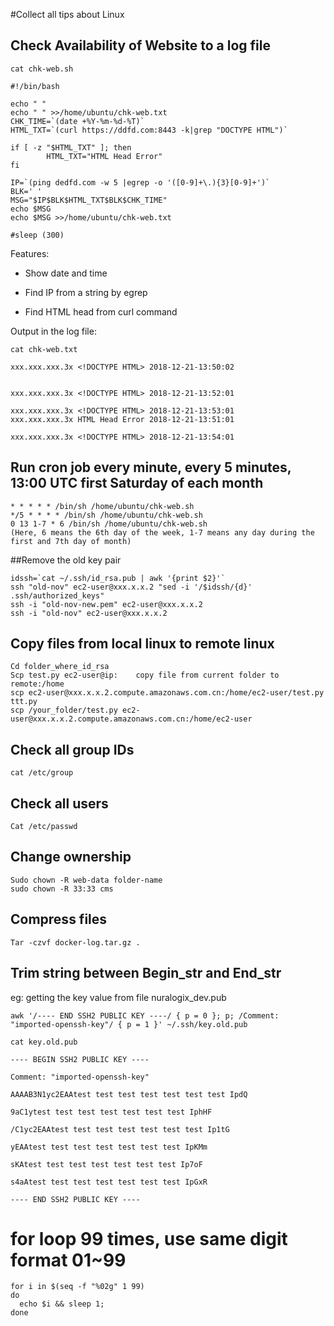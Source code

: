 #Collect all tips about Linux

## Check Availability of Website to a log file

```
cat chk-web.sh

#!/bin/bash

echo " "
echo " " >>/home/ubuntu/chk-web.txt
CHK_TIME=`(date +%Y-%m-%d-%T)`
HTML_TXT=`(curl https://ddfd.com:8443 -k|grep "DOCTYPE HTML")`

if [ -z "$HTML_TXT" ]; then
        HTML_TXT="HTML Head Error"
fi

IP=`(ping dedfd.com -w 5 |egrep -o '([0-9]+\.){3}[0-9]+')`
BLK=' '
MSG="$IP$BLK$HTML_TXT$BLK$CHK_TIME"
echo $MSG
echo $MSG >>/home/ubuntu/chk-web.txt

#sleep (300)
```
Features:

* Show date and time 

* Find IP from a string by egrep

* Find HTML head from curl command

Output in the log file:
```
cat chk-web.txt

xxx.xxx.xxx.3x <!DOCTYPE HTML> 2018-12-21-13:50:02


xxx.xxx.xxx.3x <!DOCTYPE HTML> 2018-12-21-13:52:01

xxx.xxx.xxx.3x <!DOCTYPE HTML> 2018-12-21-13:53:01
xxx.xxx.xxx.3x HTML Head Error 2018-12-21-13:51:01

xxx.xxx.xxx.3x <!DOCTYPE HTML> 2018-12-21-13:54:01

``` 

## Run cron job every minute, every 5 minutes, 13:00 UTC first Saturday of each month

```
* * * * * /bin/sh /home/ubuntu/chk-web.sh
*/5 * * * * /bin/sh /home/ubuntu/chk-web.sh
0 13 1-7 * 6 /bin/sh /home/ubuntu/chk-web.sh
(Here, 6 means the 6th day of the week, 1-7 means any day during the first and 7th day of month)
```


##Remove the old key pair 
```
idssh=`cat ~/.ssh/id_rsa.pub | awk '{print $2}'` 
ssh "old-nov" ec2-user@xxx.x.x.2 "sed -i '/$idssh/{d}' .ssh/authorized_keys" 
ssh -i "old-nov-new.pem" ec2-user@xxx.x.x.2 
ssh -i "old-nov" ec2-user@xxx.x.x.2 
```

## Copy files from local linux to remote linux 

```
Cd folder_where_id_rsa 
Scp test.py ec2-user@ip:    copy file from current folder to remote:/home 
scp ec2-user@xxx.x.x.2.compute.amazonaws.com.cn:/home/ec2-user/test.py ttt.py  
scp /your_folder/test.py ec2-user@xxx.x.x.2.compute.amazonaws.com.cn:/home/ec2-user 
```
  

## Check all group IDs 
```
cat /etc/group 
```
 
## Check all users 
```
Cat /etc/passwd 
```
## Change ownership  
```
Sudo chown -R web-data folder-name 
sudo chown -R 33:33 cms  
```
 
## Compress files 
```
Tar -czvf docker-log.tar.gz . 
```
 
## Trim string between Begin_str and End_str

 eg: getting the key value from file nuralogix_dev.pub 

```
awk '/---- END SSH2 PUBLIC KEY ----/ { p = 0 }; p; /Comment: "imported-openssh-key"/ { p = 1 }' ~/.ssh/key.old.pub 
 
cat key.old.pub

---- BEGIN SSH2 PUBLIC KEY ---- 

Comment: "imported-openssh-key" 

AAAAB3N1yc2EAAtest test test test test test test IpdQ 

9aC1ytest test test test test test test IphHF 

/C1yc2EAAtest test test test test test test Ip1tG 

yEAAtest test test test test test test IpKMm 

sKAtest test test test test test test Ip7oF 

s4aAtest test test test test test test IpGxR 

---- END SSH2 PUBLIC KEY ---- 

``` 

# for loop 99 times, use same digit format 01~99
```
for i in $(seq -f "%02g" 1 99)
do 
  echo $i && sleep 1;
done
```
